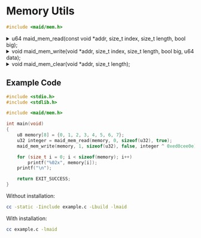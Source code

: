 <!---
 *  This file is part of libmaid
 *
 *  Libmaid is free software; you can redistribute it and/or
 *  modify it under the terms of the GNU Lesser General Public
 *  License as published by the Free Software Foundation; either
 *  version 2.1 of the License, or (at your option) any later version.
 *
 *  Libmaid is distributed in the hope that it will be useful,
 *  but WITHOUT ANY WARRANTY; without even the implied warranty of
 *  MERCHANTABILITY or FITNESS FOR A PARTICULAR PURPOSE.
 *  See the GNU Lesser General Public License for more details.
 *
 *  You should have received a copy of the GNU Lesser General Public
 *  License along with libmaid; if not, see <https://www.gnu.org/licenses/>.
--->

# Memory Utils

```c
#include <maid/mem.h>
```

<details>
<summary>u64 maid_mem_read(const void *addr, size_t index,
                           size_t length, bool big); </summary>
Reads integer from memory

### Parameters
| name    | description          |
|---------|----------------------|
| addr    | Memory to be read    |
| index   | Index of the item    |
| length  | Length of every item |
| big     | Little/Big endianess |

### Return value
| case   | description   |
|--------|---------------|
| Always | Integer value |

</details>

<details>
<summary>void maid_mem_write(void *addr, size_t index,
                             size_t length, bool big, u64 data); </summary>
Writes integer to memory

### Parameters
| name    | description             |
|---------|-------------------------|
| addr    | Memory to be written on |
| index   | Index of the item       |
| length  | Length of every item    |
| big     | Little/Big endianess    |
| data    | Integer value           |

</details>

<details>
<summary>void maid_mem_clear(void *addr, size_t length); </summary>
Clears memory

### Parameters
| name    | description          |
|---------|----------------------|
| addr    | Memory to be cleared |
| length  | Length to clear      |

</details>

## Example Code

```c
#include <stdio.h>
#include <stdlib.h>

#include <maid/mem.h>

int main(void)
{
    u8 memory[8] = {0, 1, 2, 3, 4, 5, 6, 7};
    u32 integer = maid_mem_read(memory, 0, sizeof(u32), true);
    maid_mem_write(memory, 1, sizeof(u32), false, integer ^ 0xed0cee0e);

    for (size_t i = 0; i < sizeof(memory); i++)
        printf("%02x", memory[i]);
    printf("\n");

    return EXIT_SUCCESS;
}
```

Without installation:
```sh
cc -static -Iinclude example.c -Lbuild -lmaid
```

With installation:
```sh
cc example.c -lmaid
```
